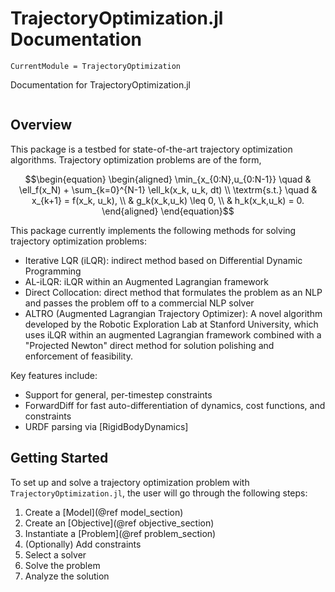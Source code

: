 # TrajectoryOptimization.jl Documentation

```@meta
CurrentModule = TrajectoryOptimization
```

Documentation for TrajectoryOptimization.jl

```@contents
```


## Overview
This package is a testbed for state-of-the-art trajectory optimization algorithms. Trajectory optimization problems are of the form,
```math
\begin{equation}
\begin{aligned}
  \min_{x_{0:N},u_{0:N-1}} \quad & \ell_f(x_N) + \sum_{k=0}^{N-1} \ell_k(x_k, u_k, dt) \\
  \textrm{s.t.}            \quad & x_{k+1} = f(x_k, u_k), \\
                                 & g_k(x_k,u_k) \leq 0, \\
                                 & h_k(x_k,u_k) = 0.
\end{aligned}
\end{equation}
```

This package currently implements the following methods for solving trajectory optimization problems:
* Iterative LQR (iLQR): indirect method based on Differential Dynamic Programming
* AL-iLQR: iLQR within an Augmented Lagrangian framework
* Direct Collocation: direct method that formulates the problem as an NLP and passes the problem off to a commercial NLP solver
* ALTRO (Augmented Lagrangian Trajectory Optimizer): A novel algorithm developed by the Robotic Exploration Lab at Stanford University, which uses iLQR within an augmented Lagrangian framework combined with a "Projected Newton" direct method for solution polishing and enforcement of feasibility.

Key features include:
* Support for general, per-timestep constraints
* ForwardDiff for fast auto-differentiation of dynamics, cost functions, and constraints
* URDF parsing via [RigidBodyDynamics]


## Getting Started
To set up and solve a trajectory optimization problem with `TrajectoryOptimization.jl`, the user will go through the following steps:

1) Create a [Model](@ref model_section)
2) Create an [Objective](@ref objective_section)
3) Instantiate a [Problem](@ref problem_section)
4) (Optionally) Add constraints
5) Select a solver
6) Solve the problem
7) Analyze the solution
